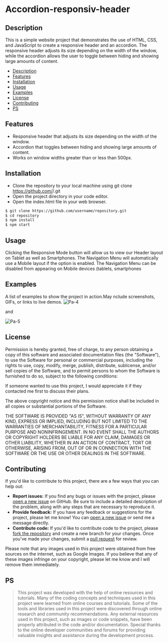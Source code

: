 # Accordion-responsiv-header

## Description

This is a simple website project that demonstrates the use of HTML, CSS, and JavaScript to create a responsive header and an accordion. The responsive header adjusts its size depending on the width of the window, while the accordion allows the user to toggle between hiding and showing large amounts of content.

- [Description](#description)
- [Features](#features)
- [Installation](#installation)
- [Usage](#usage)
- [Examples](#examples)
- [License](#license)
- [Contributing](#contributing)
- [PS](#license)

## Features

- Responsive header that adjusts its size depending on the width of the window.
- Accordion that toggles between hiding and showing large amounts of content.
- Works on window widths greater than or less than 500px.

## Installation

- Clone the repository to your local machine using git clone https://github.com/<USERNAME>/<REPOSITORY>.git
- Open the project directory in your code editor.
- Open the index.html file in your web browser.

```sh
$ git clone https://github.com/username/repository.git
$ cd repository
$ npm install
$ npm start
```

## Usage

Clicking the Responsive Mode button will allow us to view our Header layout on Tablet as well as Smartphones. The Navigation Menu will automatically use a Mobile layout if the option is enabled. The Navigation Menu can be disabled from appearing on Mobile devices (tablets, smartphones

## Examples

A list of examples to show the project in action.May nclude screenshots, GIFs, or links to live demos.
![Pa-4](https://user-images.githubusercontent.com/101975404/222779392-366e89da-50d6-4ff0-b3e4-3acf4fb754c6.png)

and

![Pa-5](https://user-images.githubusercontent.com/101975404/222779440-4f3eedfd-f7d4-4760-aae7-ed971d6c7dff.png)

## License

Permission is hereby granted, free of charge, to any person obtaining a copy of this software and associated documentation files (the "Software"), to use the Software for personal or commercial purposes, including the rights to use, copy, modify, merge, publish, distribute, sublicense, and/or sell copies of the Software, and to permit persons to whom the Software is furnished to do so, subject to the following conditions:

If someone wanted to use this project, I would appreciate it if they contacted me first to discuss their plans.

The above copyright notice and this permission notice shall be included in all copies or substantial portions of the Software.

THE SOFTWARE IS PROVIDED "AS IS", WITHOUT WARRANTY OF ANY KIND, EXPRESS OR IMPLIED, INCLUDING BUT NOT LIMITED TO THE WARRANTIES OF MERCHANTABILITY, FITNESS FOR A PARTICULAR PURPOSE AND NONINFRINGEMENT. IN NO EVENT SHALL THE AUTHORS OR COPYRIGHT HOLDERS BE LIABLE FOR ANY CLAIM, DAMAGES OR OTHER LIABILITY, WHETHER IN AN ACTION OF CONTRACT, TORT OR OTHERWISE, ARISING FROM, OUT OF OR IN CONNECTION WITH THE SOFTWARE OR THE USE OR OTHER DEALINGS IN THE SOFTWARE.

## Contributing

If you'd like to contribute to this project, there are a few ways that you can help out:

- **Report issues:** If you find any bugs or issues with the project, please [open a new issue](https://github.com/your-username/your-project-name/issues) on GitHub. Be sure to include a detailed description of the problem, along with any steps that are necessary to reproduce it.
- **Provide feedback:** If you have any feedback or suggestions for the project, please let me know! You can [open a new issue](https://github.com/your-username/your-project-name/issues) or send me a message directly.
- **Contribute code:** If you'd like to contribute code to the project, please [fork the repository](https://github.com/your-username/your-project-name/fork) and create a new branch for your changes. Once you've made your changes, submit a [pull request](https://github.com/your-username/your-project-name/pulls) for review.

Please note that any images used in this project were obtained from free sources on the internet, such as Google Images. If you believe that any of these images infringe on your copyright, please let me know and I will remove them immediately.



## PS

> 

> This project was developed with the help of online resources and tutorials.
> Many of the coding concepts and techniques used in this project were learned from online courses and tutorials.
> Some of the tools and libraries used in this project were discovered through online research and community recommendations.
> Any external resources used in this project, such as images or code snippets, have been properly attributed in the code and/or documentation.
> Special thanks to the online developer communities and forums for providing valuable insights and assistance during the development process.
